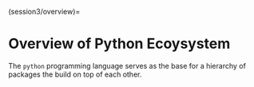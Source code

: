 (session3/overview)=

# Overview of Python Ecoysystem

The `python` programming language serves as the base for a
hierarchy of packages the build on top of each other.

```{figure} img/python-data-science-ecosystem.png
```